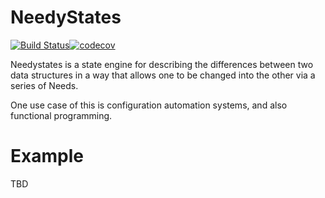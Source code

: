 NeedyStates
===========
[![Build Status](https://travis-ci.com/graysonhead/needystates.svg?branch=master)](https://travis-ci.com/graysonhead/needystates)[![codecov](https://codecov.io/gh/graysonhead/needystates/branch/master/graph/badge.svg)](https://codecov.io/gh/graysonhead/needystates)

Needystates is a state engine for describing the 
differences between two data structures in a way that allows
one to be changed into the other via a series of Needs.

One use case of this is configuration automation systems, and also functional programming.


Example
=======

TBD